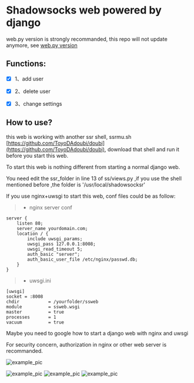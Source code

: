 # Shadowsocks web powered by django

web.py version is strongly recommanded, this repo will not update anymore, see [web.py version](https://github.com/131mm/ssweb-web.py)

## Functions:

- [x] 1、add user

- [x] 2、delete user

- [x] 3、change settings

## How to use? 

this web is working with another ssr shell, ssrmu.sh [https://github.com/ToyoDAdoubi/doubi](https://github.com/ToyoDAdoubi/doubi), download that shell and run it before you start this web.

To start this web is nothing different from starting a normal django web.

You need edit the  ssr_folder in line 13 of ss/views.py ,if you use the shell mentioned before ,the folder is '/usr/local/shadowsocksr'

If you use nginx+uwsgi to start this web, conf files could be as follow:

> * nginx server conf
```
server {
	listen 80;
	server_name yourdomain.com;
	location / {
		include uwsgi_params;
		uwsgi_pass 127.0.0.1:8008;
		uwsgi_read_timeout 5;
		auth_basic "server";
		auth_basic_user_file /etc/nginx/passwd.db; 
	}
}
```
> * uwsgi.ini 
```
[uwsgi]
socket = :8008
chdir           = /yourfolder/ssweb
module          = ssweb.wsgi
master          = true
processes       = 1
vacuum          = true
```

Maybe you need to google how to start a django web with nginx and uwsgi

For security concern, authorization in nginx or other web server is recommanded.

![example_pic](https://i.loli.net/2018/10/20/5bcaf4623ed13.png)

![example_pic](https://i.loli.net/2018/10/20/5bcb2aae44e13.png)
![example_pic](https://i.loli.net/2018/10/20/5bcb28ef16453.png)
![example_pic](https://i.loli.net/2018/10/20/5bcb28ef17590.png)
